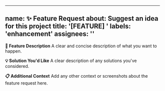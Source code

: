 
---
name: ✨ Feature Request
about: Suggest an idea for this project
title: '[FEATURE] '
labels: 'enhancement'
assignees: ''
---

**🎯 Feature Description**
A clear and concise description of what you want to happen.

**💡 Solution You'd Like**
A clear description of any solutions you've considered.

**📋 Additional Context**
Add any other context or screenshots about the feature request here.
